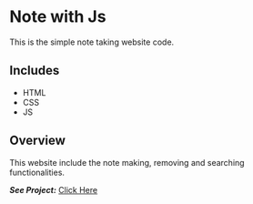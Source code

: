 # Note with Js
This is the simple note taking website code.

## Includes
- HTML
- CSS
- JS

## Overview
This website include the note making, removing and searching functionalities.

***See Project:*** [Click Here](https://raw.githack.com/aniloli42/noteswithjs/main/index.html)
